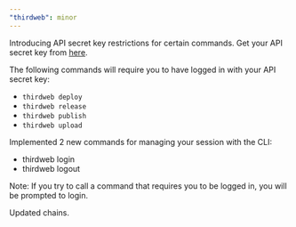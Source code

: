 ```yaml
---
"thirdweb": minor
---
```


Introducing API secret key restrictions for certain commands. Get your API secret key from [here](https://thirdweb.com/dashboard/settings).

The following commands will require you to have logged in with your API secret key:

- `thirdweb deploy`
- `thirdweb release`
- `thirdweb publish`
- `thirdweb upload`

Implemented 2 new commands for managing your session with the CLI:

- thirdweb login
- thirdweb logout

Note: If you try to call a command that requires you to be logged in, you will be prompted to login.

Updated chains.
